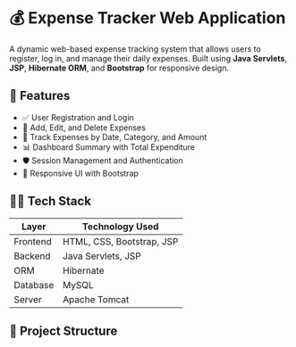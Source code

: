 # 💰 Expense Tracker Web Application

A dynamic web-based expense tracking system that allows users to register, log in, and manage their daily expenses. Built using **Java Servlets**, **JSP**, **Hibernate ORM**, and **Bootstrap** for responsive design.

## 🚀 Features

- ✅ User Registration and Login
- 💸 Add, Edit, and Delete Expenses
- 📅 Track Expenses by Date, Category, and Amount
- 📊 Dashboard Summary with Total Expenditure
- 🛡️ Session Management and Authentication
- 🎨 Responsive UI with Bootstrap

## 🧑‍💻 Tech Stack

| Layer            | Technology Used               |
|------------------|-------------------------------|
| Frontend         | HTML, CSS, Bootstrap, JSP     |
| Backend          | Java Servlets, JSP            |
| ORM              | Hibernate                     |
| Database         | MySQL                         |
| Server           | Apache Tomcat                 |

## 📂 Project Structure

